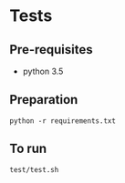 # Tests

## Pre-requisites

* python 3.5

## Preparation

```
python -r requirements.txt
```

## To run
```
test/test.sh
```
